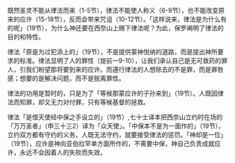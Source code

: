 既然圣灵不能从律法而来（1-5节），律法不能使人称义（6-9节），也不能改变原来的应许（15-18节），反而会带来咒诅（10-12节）。「这样说来，律法是为什么有的呢」（19节），为什么神还要在西奈山上赐下律法呢？为此，保罗阐明了律法的目的和特性。

律法「原是为过犯添上的」（19节），不是提供蒙神悦纳的道路，而是提出神所要求的标准。律法显明了人的罪性（提前一9-10），让我们承认自己是无可救药的罪人，引我们盼望那将要到来的应许。而遵行律法的人想除去的不是罪，而是罪咎感；想要的是解决问题，而不是脱离罪性。

律法的功用是暂时的，只是为了「等候那蒙应许的子孙来到」（19节）。人既因律法而知罪，却又无力对付罪，只有等候基督的拯救。

律法「是借天使经中保之手设立的」（19节）,七十士译本把西奈山立约时在场的「万万圣者」（申三十三2）译为「众天使」。「中保本不是为一面作的」（19节），立约双方都有守约的义务，人既无法守约，就要接受律法的惩罚。「神却是一位」（19节），应许是神向亚伯拉罕单方面所作的，不需要中保，神自己负责成就应许，永远不会因着人的失败而失效。
